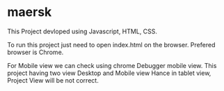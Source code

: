 # maersk

This Project devloped using Javascript, HTML, CSS.

To run this project just need to open index.html on the browser. Prefered browser is Chrome.

For Mobile view we can check using chrome Debugger mobile view. 
This project having two view Desktop and Mobile view Hance in tablet view, Project View will be not correct.


